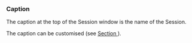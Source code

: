 



### Caption


The caption at the top of the Session window is the name of the Session.


The caption can be customised (see [Section ](title_tab.md#)).


